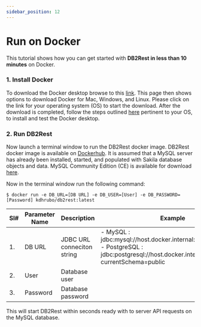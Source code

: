 ```yaml
---
sidebar_position: 12
---
```


# Run on Docker

This tutorial shows how you can get started with **DB2Rest in less than 10 minutes** on Docker.

### 1. Install Docker

To download the Docker desktop browse to this [link](https://www.docker.com/get-started/). This page then shows options
to download Docker for Mac, Windows, and Linux. Please click on the link for your operating system (OS) to start the download.
After the download is completed, follow the steps outlined [here](https://docs.docker.com/desktop/) pertinent to your OS, to install and test the Docker desktop.

### 2. Run DB2Rest

Now launch a terminal window to run the DB2Rest docker image. DB2Rest docker image is available on [Dockerhub](https://hub.docker.com/repository/docker/kdhrubo/db2rest/general).
It is assumed that a MySQL server has already been installed, started, and populated with Sakila database objects and data. MySQL Community Edition (CE) is available for download [here](https://dev.mysql.com/downloads/).

Now in the terminal window run the following command:

```Shell
$ docker run -e DB_URL=[DB URL] -e DB_USER=[User] -e DB_PASSWORD=[Password] kdhrubo/db2rest:latest
``` 

| Sl# |Parameter Name| Description                           | Example                                                                                                                                                  |
|-----|--------------|---------------------------------------|----------------------------------------------------------------------------------------------------------------------------------------------------------|
| 1.  | DB URL       | JDBC URL conneciton string            | - MySQL : jdbc:mysql://host.docker.internal:3306/sakila     <br/> - PostgreSQL : jdbc:postgresql://host.docker.internal:5432/sakila?currentSchema=public |
| 2.  | User         | Database user                         |                                                                                                                                                          |
| 3.  | Password     | Database password                     |                                                                                                                                                          |     

This will start DB2Rest within seconds ready with to server API requests on the MySQL database. 
